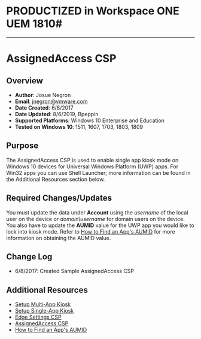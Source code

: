 # PRODUCTIZED in Workspace ONE UEM 1810#

----------

# AssignedAccess CSP

## Overview
- **Author**: Josue Negron
- **Email**: jnegron@vmware.com
- **Date Created**: 6/8/2017
- **Date Updated**: 8/6/2019, Bpeppin
- **Supported Platforms**: Windows 10 Enterprise and Education
- **Tested on Windows 10**: 1511, 1607, 1703, 1803, 1809

## Purpose
<!-- Summary Start -->
The AssignedAccess CSP is used to enable single app kiosk mode on Windows 10 devices for Universal Windows Platform (UWP) apps. For Win32 apps you can use Shell Launcher; more information can be found in the Additional Resources section below.
<!-- Summary End -->

## Required Changes/Updates
You must update the data under **Account** using the *username* of the local user on the device or *domain\\username* for domain users on the device. You also have to update the **AUMID** value for the UWP app you would like to lock into kiosk mode. Refer to [How to Find an App's AUMID](https://docs.microsoft.com/en-us/windows-hardware/customize/enterprise/find-the-application-user-model-id-of-an-installed-app) for more information on obtaining the AUMID value. 


## Change Log
- 6/8/2017: Created Sample AssignedAccess CSP


## Additional Resources
* [Setup Multi-App Kiosk ](https://docs.microsoft.com/en-us/windows/configuration/lock-down-windows-10-to-specific-apps)
* [Setup Single-App Kiosk ](https://docs.microsoft.com/en-us/windows/configuration/kiosk-single-app)
* [Edge Settings CSP](https://docs.microsoft.com/en-us/windows/client-management/mdm/policy-csp-browser)
* [AssignedAccess CSP](https://docs.microsoft.com/en-us/windows/client-management/mdm/assignedaccess-csp)
* [How to Find an App's AUMID](https://docs.microsoft.com/en-us/windows-hardware/customize/enterprise/find-the-application-user-model-id-of-an-installed-app)